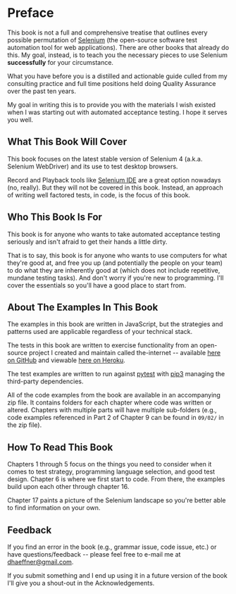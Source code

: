 # Preface

This book is not a full and comprehensive treatise that outlines every possible permutation of [Selenium](http://seleniumhq.org/) (the open-source software test automation tool for web applications). There are other books that already do this. My goal, instead, is to teach you the necessary pieces to use Selenium __successfully__ for your circumstance.

What you have before you is a distilled and actionable guide culled from my consulting practice and full time positions held doing Quality Assurance over the past ten years.

My goal in writing this is to provide you with the materials I wish existed when I was starting out with automated acceptance testing. I hope it serves you well.

## What This Book Will Cover

This book focuses on the latest stable version of Selenium 4 (a.k.a. Selenium WebDriver) and its use to test desktop browsers.

Record and Playback tools like [Selenium IDE](https://www.seleniumhq.org/selenium-ide/) are a great option nowadays (no, really). But they will not be covered in this book. Instead, an approach of writing well factored tests, in code, is the focus of this book.

## Who This Book Is For

This book is for anyone who wants to take automated acceptance testing seriously and isn't afraid to get their hands a little dirty.

That is to say, this book is for anyone who wants to use computers for what they're good at, and free you up (and potentially the people on your team) to do what they are inherently good at (which does not include repetitive, mundane testing tasks). And don't worry if you're new to programming. I'll cover the essentials so you'll have a good place to start from.

## About The Examples In This Book

The examples in this book are written in JavaScript, but the strategies and patterns used are applicable regardless of your technical stack.

The tests in this book are written to exercise functionality from an open-source project I created and maintain called the-internet -- available [here on GitHub](https://github.com/tourdedave/the-internet) and viewable [here on Heroku](http://the-internet.herokuapp.com/).

The test examples are written to run against [pytest](http://docs.pytest.org/en/latest/) with [pip3](https://pip.pypa.io/en/stable/) managing the third-party dependencies.

All of the code examples from the book are available in an accompanying zip file. It contains folders for each chapter where code was written or altered. Chapters with multiple parts will have multiple sub-folders (e.g., code examples referenced in Part 2 of Chapter 9 can be found in `09/02/` in the zip file).

## How To Read This Book

Chapters 1 through 5 focus on the things you need to consider when it comes to test strategy, programming language selection, and good test design. Chapter 6 is where we first start to code. From there, the examples build upon each other through chapter 16.

Chapter 17 paints a picture of the Selenium landscape so you're better able to find information on your own.

## Feedback

If you find an error in the book (e.g., grammar issue, code issue, etc.) or have questions/feedback -- please feel free to e-mail me at <dhaeffner@gmail.com>.

If you submit something and I end up using it in a future version of the book I'll give you a shout-out in the Acknowledgements.

